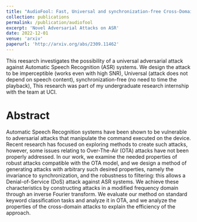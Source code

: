```yaml
---
title: "AudioFool: Fast, Universal and synchronization-free Cross-Domain Attack on Speech Recognition"
collection: publications
permalink: /publication/audiofool
excerpt: 'Novel Adversarial Attacks on ASR'
date: 2022-12-01
venue: 'arxiv'
paperurl: 'http://arxiv.org/abs/2309.11462'
---
```


This reesarch investigates the possibility of a universal adversarial attack against Automatic Speech Recognition (ASR) systems. We design the attack to be imperceptible (works even with high SNR), Universal (attack does not depend on speech content), synchronization-free (no need to time the playback), This research was part of my undergraduate research internship with the team at UCI.

Abstract
====
Automatic Speech Recognition systems have been shown to be vulnerable to adversarial attacks that manipulate the command executed on the device. Recent research has focused on exploring methods to create such attacks, however, some issues relating to Over-The-Air (OTA) attacks have not been properly addressed. In our work, we examine the needed properties of robust attacks compatible with the OTA model, and we design a method of generating attacks with arbitrary such desired properties, namely the invariance to synchronization, and the robustness to filtering: this allows a Denial-of-Service (DoS) attack against ASR systems. We achieve these characteristics by constructing attacks in a modified frequency domain through an inverse Fourier transform. We evaluate our method on standard keyword classification tasks and analyze it in OTA, and we analyze the properties of the cross-domain attacks to explain the efficiency of the approach. 
